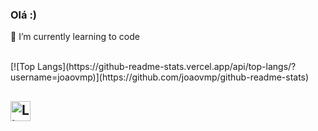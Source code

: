 ### Olá :)
 🌱 I’m currently learning to code

<br>
[![Top Langs](https://github-readme-stats.vercel.app/api/top-langs/?username=joaovmp)](https://github.com/joaovmp/github-readme-stats)
<h2>
<imgsrc="https://camo.githubusercontent.com/e5951657fea2e2514c698c2a91150af210fc80f79f4e27a18821ff8c75fce796/68747470733a2f2f6769746875622d726561646d652d73746174732e76657263656c2e6170702f6170692f746f702d6c616e67732f3f757365726e616d653d6a6f616f766d70" alt="Top Langs" data-canonical-src="https://github-readme-stats.vercel.app/api/top-langs/?username=joaovmp" style="max-width: 100%;">
 
[<img src="https://github.com/TheDudeThatCode/TheDudeThatCode/blob/master/Assets/Linkedin.svg" alt="Linkedin Logo" width="32">](https://in.linkedin.com/in/joão-victor-moreira-66535837)
</h2>
<!--
**joaovmp/joaovmp** is a ✨ _special_ ✨ repository because its `README.md` (this file) appears on your GitHub profile.

Here are some ideas to get you started:

- 🔭 I’m currently working on ...
- 🌱 I’m currently learning ...
- 👯 I’m looking to collaborate on ...
- 🤔 I’m looking for help with ...
- 💬 Ask me about ...
- 📫 How to reach me: ...
- 😄 Pronouns: ...
- ⚡ Fun fact: ...
-->
